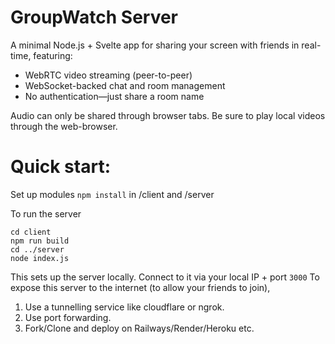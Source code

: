 # GroupWatch Server
A minimal Node.js + Svelte app for sharing your screen with friends in real-time, featuring:
- WebRTC video streaming (peer-to-peer)
- WebSocket-backed chat and room management
- No authentication—just share a room name

Audio can only be shared through browser tabs. Be sure to play local videos through the web-browser.

# Quick start:

Set up modules
`npm install` in /client and /server

To run the server
```
cd client
npm run build
cd ../server
node index.js
```

This sets up the server locally. Connect to it via your local IP + port `3000`
To expose this server to the internet (to allow your friends to join), 
1. Use a tunnelling service like cloudflare or ngrok.
2. Use port forwarding.
3. Fork/Clone and deploy on Railways/Render/Heroku etc.
